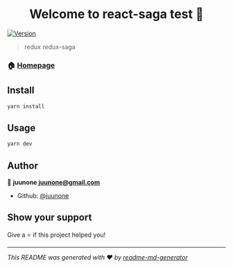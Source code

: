 <h1 align="center">Welcome to react-saga test 👋</h1>
<p>
  <a href="https://www.npmjs.com/package/react-saga test">
    <img alt="Version" src="https://img.shields.io/npm/v/react-saga test.svg">
  </a>
</p>

> redux redux-saga

### 🏠 [Homepage](https://react-vote.netlify.com)

## Install

```sh
yarn install
```

## Usage

```sh
yarn dev
```

## Author

👤 **juunone <juunone@gmail.com>**

* Github: [@juunone](https://github.com/juunone)

## Show your support

Give a ⭐️ if this project helped you!

***
_This README was generated with ❤️ by [readme-md-generator](https://github.com/kefranabg/readme-md-generator)_